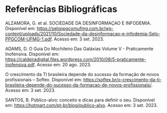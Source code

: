 # Referências Bibliográficas

ALZAMORA, G. et al. SOCIEDADE DA DESINFORMAÇAO E INFODEMIA. Disponível em: <https://seloppgcomufmg.com.br/wp-content/uploads/2021/10/Sociedade-da-desinformacao-e-infodemia-Selo-PPGCOM-UFMG-1.pdf>. Acesso em: 3 set. 2023.

ADAMS, D. O Guia Do Mochileiro Das Galáxias Volume V - Praticamente Inofensiva. Disponível em: <https://caldeiradigital.files.wordpress.com/2010/08/5-praticamente-inofensiva.pdf>. Acesso em: 20 ago. 2023.

O crescimento da TI brasileira depende do sucesso da formação de novos profissionais – Softex. Disponível em: <https://softex.br/o-crescimento-da-ti-brasileira-depende-do-sucesso-da-formacao-de-novos-profissionais/>. Acesso em: 3 set. 2023.

SANTOS, B. Público-alvo: conceito e dicas para definir o seu. Disponível em: <https://hotmart.com/pt-br/blog/publico-alvo>. Acesso em: 3 set. 2023.
